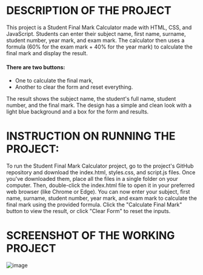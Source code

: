 # DESCRIPTION OF THE PROJECT
This project is a Student Final Mark Calculator made with HTML, CSS, and JavaScript. Students can enter their subject name, first name, surname, student number, year mark, and exam mark. The calculator then uses a formula (60% for the exam mark + 40% for the year mark) to calculate the final mark and display the result.

#### There are two buttons:
* One to calculate the final mark,
* Another to clear the form and reset everything.
  
The result shows the subject name, the student's full name, student number, and the final mark. The design has a simple and clean look with a light blue background and a box for the form and results.
# INSTRUCTION ON RUNNING THE PROJECT:
To run the Student Final Mark Calculator project, go to the project's GitHub repository and download the index.html, styles.css, and script.js files. Once you've downloaded them, place all the files in a single folder on your computer. Then, double-click the index.html file to open it in your preferred web browser (like Chrome or Edge). You can now enter your subject, first name, surname, student number, year mark, and exam mark to calculate the final mark using the provided formula. Click the "Calculate Final Mark" button to view the result, or click "Clear Form" to reset the inputs. 
# SCREENSHOT OF THE WORKING PROJECT
![image](https://github.com/user-attachments/assets/fc532049-1204-4f57-b85a-758a19939aa1)






